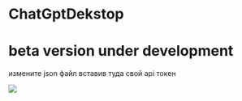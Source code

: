 # ChatGptDekstop
<h1>beta version under development</h1>
<p>измените json файл вставив туда свой api токен</p>
<img src="https://ibb.co/xGtJzj7"/>

